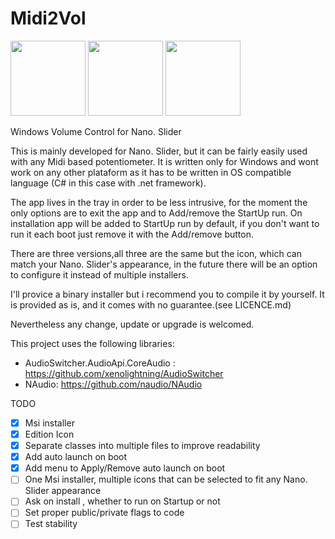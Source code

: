 # Midi2Vol

<img src="https://raw.githubusercontent.com/jesusvallejo/Midi2Vol/master/ReadResources/NanoSlider.png" width="120">  <img src="https://raw.githubusercontent.com/jesusvallejo/Midi2Vol/master/ReadResources/NanoBento.png" width="120"> <img src="https://raw.githubusercontent.com/jesusvallejo/Midi2Vol/master/ReadResources/NanoWavez.png" width="120">



Windows Volume Control for Nano. Slider


This is mainly developed for Nano. Slider, but it can be fairly easily used with any Midi based potentiometer. 
It is written only for Windows and wont work on any other plataform as it has to be written in OS compatible language (C# in this case with .net framework).

The app lives in the tray in order to be less intrusive, for the moment the only options are to exit the app and to Add/remove the StartUp run.
On installation app will be added to StartUp run by default, if you don't want to run it each boot just remove it with the Add/remove button.

There are three versions,all three are the same but the icon, which can match your Nano. Slider's appearance, in the future there will be an option to configure it instead of multiple installers.

I'll provice a binary installer but i recommend you to compile it by yourself. 
It is provided as is, and it comes with no guarantee.(see LICENCE.md)

Nevertheless any change, update or upgrade is welcomed.

This project uses the following libraries:

- AudioSwitcher.AudioApi.CoreAudio : https://github.com/xenolightning/AudioSwitcher
- NAudio: https://github.com/naudio/NAudio

TODO
- [x] Msi installer
- [x] Edition Icon
- [x] Separate classes into multiple files to improve readability
- [x] Add auto launch on boot
- [x] Add menu to Apply/Remove auto launch on boot
- [ ] One Msi installer, multiple icons that can be selected to fit any Nano. Slider appearance
- [ ] Ask on install , whether to run on Startup or not
- [ ] Set proper public/private flags to code
- [ ] Test stability
